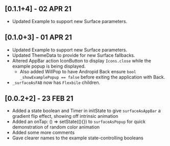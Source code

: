 ## [0.1.1+4] - 02 APR 21

* Updated Example to support new Surface parameters.

## [0.1.0+3] - 01 APR 21

* Updated Example to support new Surface parameters.
* Updated ThemeData to provide for new Surface fallbacks.
* Altered AppBar action IconButton to display `Icons.close` while the example popup is being displayed.
  * Also added WillPop to have Andropid Back ensure `bool _showExamplePopup == false` before exiting the application with Back.
* `_surfaceAsFAB` now has `Flexbile` children.

## [0.0.2+2] - 23 FEB 21

* Added a state boolean and Timer in initState to give `surfaceAsAppBar` a gradient flip effect, showing off intrinsic animation
* Added an onTap: () => setState((){}) to `surfaceAsPopup` for quick demonstration of random color animation
* Added some more comments
* Gave clearer names to the example state-controlling booleans
